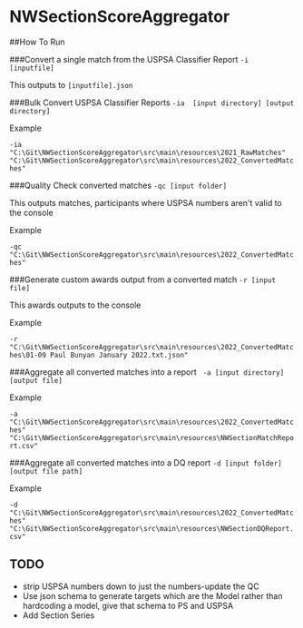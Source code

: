 # NWSectionScoreAggregator

##How To Run

###Convert a single match from the USPSA Classifier Report
```-i [inputfile]```

This outputs to ```[inputfile].json```

###Bulk Convert USPSA Classifier Reports
```-ia  [input directory] [output directory]```

Example

```-ia "C:\Git\NWSectionScoreAggregator\src\main\resources\2021_RawMatches" "C:\Git\NWSectionScoreAggregator\src\main\resources\2022_ConvertedMatches"```

###Quality Check converted matches
```-qc [input folder]```

This outputs matches, participants where USPSA numbers aren't valid to the console

Example

```-qc "C:\Git\NWSectionScoreAggregator\src\main\resources\2022_ConvertedMatches"```


###Generate custom awards output from a converted match
```-r [input file]```

This awards outputs to the console

Example

```-r "C:\Git\NWSectionScoreAggregator\src\main\resources\2022_ConvertedMatches\01-09 Paul Bunyan January 2022.txt.json"```

###Aggregate all converted matches into a report
``` -a [input directory] [output file]```

Example

```-a "C:\Git\NWSectionScoreAggregator\src\main\resources\2022_ConvertedMatches" "C:\Git\NWSectionScoreAggregator\src\main\resources\NWSectionMatchReport.csv"```

###Aggregate all converted matches into a DQ report
```-d [input folder] [output file path]```

Example

```-d "C:\Git\NWSectionScoreAggregator\src\main\resources\2022_ConvertedMatches" "C:\Git\NWSectionScoreAggregator\src\main\resources\NWSectionDQReport.csv"```


## TODO
- strip USPSA numbers down to just the numbers-update the QC
- Use json schema to generate targets which are the Model rather than hardcoding a model, give that schema to PS and USPSA
- Add Section Series 